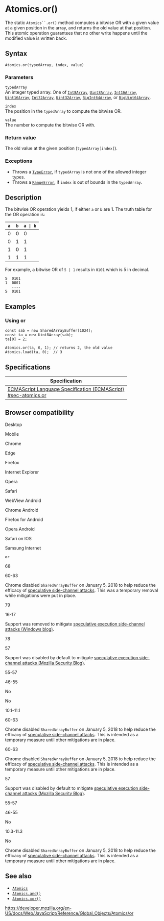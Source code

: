 Atomics.or()
============

The static `Atomics``.or()` method computes a bitwise OR with a given value at a given position in the array, and returns the old value at that position. This atomic operation guarantees that no other write happens until the modified value is written back.

Syntax
------

    Atomics.or(typedArray, index, value)

### Parameters

`typedArray`  
An integer typed array. One of [`Int8Array`](../int8array), [`Uint8Array`](../uint8array), [`Int16Array`](../int16array), [`Uint16Array`](../uint16array), [`Int32Array`](../int32array), [`Uint32Array`](../uint32array), [`BigInt64Array`](../bigint64array), or [`BigUint64Array`](../biguint64array).

`index`  
The position in the `typedArray` to compute the bitwise OR.

`value`  
The number to compute the bitwise OR with.

### Return value

The old value at the given position (`typedArray[index]`).

### Exceptions

-   Throws a [`TypeError`](../typeerror), if `typedArray` is not one of the allowed integer types.
-   Throws a [`RangeError`](../rangeerror), if `index` is out of bounds in the `typedArray`.

Description
-----------

The bitwise OR operation yields 1, if either `a` or `b` are 1. The truth table for the OR operation is:

<table><thead><tr class="header"><th><code>a</code></th><th><code>b</code></th><th><code>a | b</code></th></tr></thead><tbody><tr class="odd"><td>0</td><td>0</td><td>0</td></tr><tr class="even"><td>0</td><td>1</td><td>1</td></tr><tr class="odd"><td>1</td><td>0</td><td>1</td></tr><tr class="even"><td>1</td><td>1</td><td>1</td></tr></tbody></table>

For example, a bitwise OR of `5 | 1` results in `0101` which is 5 in decimal.

    5  0101
    1  0001
       ----
    5  0101

Examples
--------

### Using or

    const sab = new SharedArrayBuffer(1024);
    const ta = new Uint8Array(sab);
    ta[0] = 2;

    Atomics.or(ta, 0, 1); // returns 2, the old value
    Atomics.load(ta, 0);  // 3

Specifications
--------------

<table><thead><tr class="header"><th>Specification</th></tr></thead><tbody><tr class="odd"><td><a href="https://tc39.es/ecma262/#sec-atomics.or">ECMAScript Language Specification (ECMAScript)<br />
<span class="small">#sec-atomics.or</span></a></td></tr></tbody></table>

Browser compatibility
---------------------

Desktop

Mobile

Chrome

Edge

Firefox

Internet Explorer

Opera

Safari

WebView Android

Chrome Android

Firefox for Android

Opera Android

Safari on IOS

Samsung Internet

`or`

68

60-63

Chrome disabled `SharedArrayBuffer` on January 5, 2018 to help reduce the efficacy of [speculative side-channel attacks](https://www.chromium.org/Home/chromium-security/ssca). This was a temporary removal while mitigations were put in place.

79

16-17

Support was removed to mitigate [speculative execution side-channel attacks (Windows blog)](https://blogs.windows.com/msedgedev/2018/01/03/speculative-execution-mitigations-microsoft-edge-internet-explorer).

78

57

Support was disabled by default to mitigate [speculative execution side-channel attacks (Mozilla Security Blog)](https://blog.mozilla.org/security/2018/01/03/mitigations-landing-new-class-timing-attack/).

55-57

46-55

No

No

10.1-11.1

60-63

Chrome disabled `SharedArrayBuffer` on January 5, 2018 to help reduce the efficacy of [speculative side-channel attacks](https://www.chromium.org/Home/chromium-security/ssca). This is intended as a temporary measure until other mitigations are in place.

60-63

Chrome disabled `SharedArrayBuffer` on January 5, 2018 to help reduce the efficacy of [speculative side-channel attacks](https://www.chromium.org/Home/chromium-security/ssca). This is intended as a temporary measure until other mitigations are in place.

57

Support was disabled by default to mitigate [speculative execution side-channel attacks (Mozilla Security Blog)](https://blog.mozilla.org/security/2018/01/03/mitigations-landing-new-class-timing-attack/).

55-57

46-55

No

10.3-11.3

No

Chrome disabled `SharedArrayBuffer` on January 5, 2018 to help reduce the efficacy of [speculative side-channel attacks](https://www.chromium.org/Home/chromium-security/ssca). This is intended as a temporary measure until other mitigations are in place.

See also
--------

-   [`Atomics`](../atomics)
-   [`Atomics.and()`](and)
-   [`Atomics.xor()`](xor)

<a href="https://developer.mozilla.org/en-US/docs/Web/JavaScript/Reference/Global_Objects/Atomics/or" class="_attribution-link">https://developer.mozilla.org/en-US/docs/Web/JavaScript/Reference/Global_Objects/Atomics/or</a>
